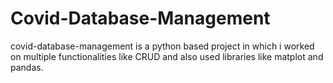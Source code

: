 # Covid-Database-Management
covid-database-management is a python based project in which i worked on multiple functionalities like CRUD and also used libraries like matplot and pandas. 
